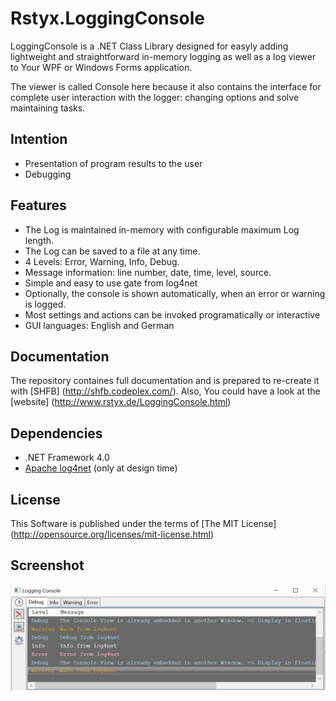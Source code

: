 Rstyx.LoggingConsole
====================

LoggingConsole is a .NET Class Library designed for easyly adding lightweight and straightforward in-memory logging as well as a log viewer to Your WPF or Windows Forms application. 

The viewer is called Console here because it also contains the interface for complete user interaction with the logger: changing options and solve maintaining tasks.



Intention
---------
 - Presentation of program results to the user
 - Debugging

Features
--------
 - The Log is maintained in-memory with configurable maximum Log length. 
 - The Log can be saved to a file at any time. 
 - 4 Levels: Error, Warning, Info, Debug. 
 - Message information: line number, date, time, level, source. 
 - Simple and easy to use gate from log4net
 - Optionally, the console is shown automatically, when an error or warning is logged.
 - Most settings and actions can be invoked programatically or interactive
 - GUI languages: English and German

Documentation
-------------
The repository containes full documentation and is prepared to re-create it with [SHFB] (http://shfb.codeplex.com/).
Also, You could have a look at the [website] (http://www.rstyx.de/LoggingConsole.html)

Dependencies
------------
 - .NET Framework 4.0
 - [Apache log4net](http://logging.apache.org/log4net/) (only at design time)

License
-------
This Software is published under the terms of [The MIT License] (http://opensource.org/licenses/mit-license.html)

Screenshot
----------
![Screenshot](/LoggingConsole/doc/SHFB/Images/Screen_LoggingConsole-Floating.png)
